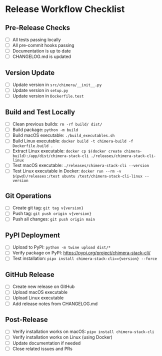 # Release Workflow Checklist

## Pre-Release Checks

- [ ] All tests passing locally
- [ ] All pre-commit hooks passing
- [ ] Documentation is up to date
- [ ] CHANGELOG.md is updated

## Version Update

- [ ] Update version in `src/chimera/__init__.py`
- [ ] Update version in `setup.py`
- [ ] Update version in `Dockerfile.test`

## Build and Test Locally

- [ ] Clean previous builds: `rm -rf build/ dist/`
- [ ] Build package: `python -m build`
- [ ] Build macOS executable: `./build_executables.sh`
- [ ] Build Linux executable: `docker build -t chimera-build -f Dockerfile.build .`
- [ ] Extract Linux executable: `docker cp $(docker create chimera-build):/app/dist/chimera-stack-cli ./releases/chimera-stack-cli-linux`
- [ ] Test macOS executable: `./releases/chimera-stack-cli --version`
- [ ] Test Linux executable in Docker: `docker run --rm -v $(pwd)/releases:/test ubuntu /test/chimera-stack-cli-linux --version`

## Git Operations

- [ ] Create git tag: `git tag v{version}`
- [ ] Push tag: `git push origin v{version}`
- [ ] Push all changes: `git push origin main`

## PyPI Deployment

- [ ] Upload to PyPI: `python -m twine upload dist/*`
- [ ] Verify package on PyPI: https://pypi.org/project/chimera-stack-cli/
- [ ] Test installation: `pipx install chimera-stack-cli=={version} --force`

## GitHub Release

- [ ] Create new release on GitHub
- [ ] Upload macOS executable
- [ ] Upload Linux executable
- [ ] Add release notes from CHANGELOG.md

## Post-Release

- [ ] Verify installation works on macOS: `pipx install chimera-stack-cli`
- [ ] Verify installation works on Linux (using Docker)
- [ ] Update documentation if needed
- [ ] Close related issues and PRs
